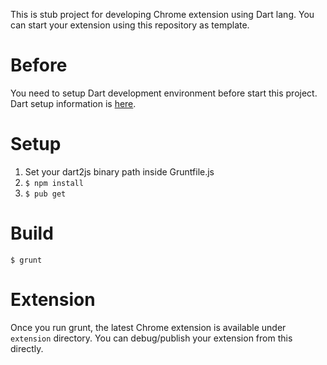 This is stub project for developing Chrome extension using Dart lang.
You can start your extension using this repository as template.

Before
======
You need to setup Dart development environment before start this project.
Dart setup information is [here](https://www.dartlang.org/).

Setup
=====
1. Set your dart2js binary path inside Gruntfile.js
2. `$ npm install`
3. `$ pub get`

Build
=====
`$ grunt`

Extension
=========
Once you run grunt, the latest Chrome extension is available under `extension` directory. You can debug/publish your extension from this directly.



